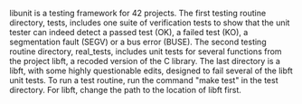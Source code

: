 libunit is a testing framework for 42 projects.
The first testing routine directory, tests, includes one suite of verification tests to show that the unit tester can indeed detect a passed test (OK), a failed test (KO), a segmentation fault (SEGV) or a bus error (BUSE).
The second testing routine directory, real_tests, includes unit tests for several functions from the project libft, a recoded version of the C library.
The last directory is a libft, with some highly questionable edits, designed to fail several of the libft unit tests.
To run a test routine, run the command "make test" in the test directory. For libft, change the path to the location of libft first.

